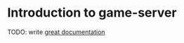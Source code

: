 # Introduction to game-server

TODO: write [great documentation](http://jacobian.org/writing/what-to-write/)
